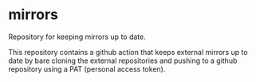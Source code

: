 # mirrors

Repository for keeping mirrors up to date.

This repository contains a github action that keeps external mirrors up to date by bare cloning the external repositories and pushing to a github repository using a PAT (personal access token).
